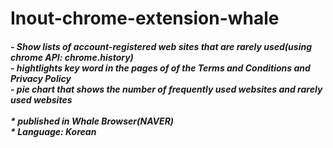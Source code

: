 # Inout-chrome-extension-whale

<h5>
- Show lists of account-registered web sites that are rarely used(using chrome API: chrome.history)<br>
- hightlights key word in the pages of of the Terms and Conditions and Privacy Policy<Br>
- pie chart that shows the number of frequently used websites and rarely used websites<br><br>
  * published in Whale Browser(NAVER)<br>
* Language: Korean<br>
</h5>
